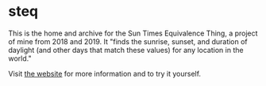 # steq
This is the home and archive for the Sun Times Equivalence Thing, a project of mine from 2018 and 2019. It "finds the sunrise, sunset, and duration of daylight (and other days that match these values) for any location in the world."

Visit [the website] for more information and to try it yourself.

[the website]: https://jmoll1125.github.io/steq/
